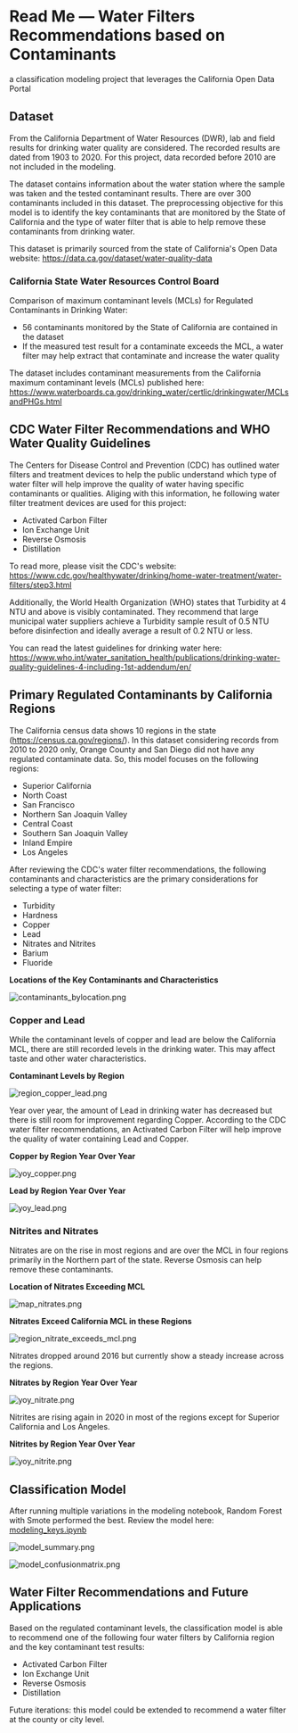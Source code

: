 # Read Me — Water Filters Recommendations based on Contaminants

a classification modeling project that leverages the California Open Data Portal

## Dataset

From the California Department of Water Resources (DWR), lab and field results for drinking water quality are considered. The recorded results are dated from 1903 to 2020. For this project, data recorded before 2010 are not included in the modeling.

The dataset contains information about the water station where the sample was taken and the tested contaminant results. There are over 300 contaminants included in this dataset. The preprocessing objective for this model is to identify the key contaminants that are monitored by the State of California and the type of water filter that is able to help remove these contaminants from drinking water.

This dataset is primarily sourced from the state of California's Open Data website: https://data.ca.gov/dataset/water-quality-data

### California State Water Resources Control Board

Comparison of maximum contaminant levels (MCLs) for Regulated Contaminants in Drinking Water:
* 56 contaminants monitored by the State of California are contained in the dataset
* If the measured test result for a contaminate exceeds the MCL, a water filter may help extract that contaminate and increase the water quality

The dataset includes contaminant measurements from the California maximum contaminant levels (MCLs) published here: https://www.waterboards.ca.gov/drinking_water/certlic/drinkingwater/MCLsandPHGs.html

## CDC Water Filter Recommendations and WHO Water Quality Guidelines 

The Centers for Disease Control and Prevention (CDC) has outlined water filters and treatment devices to help the public understand which type of water filter will help improve the quality of water having specific contaminants or qualities. Aliging with this information, he following water filter treatment devices are used for this project: 

* Activated Carbon Filter
* Ion Exchange Unit
* Reverse Osmosis
* Distillation

To read more, please visit the CDC's website: https://www.cdc.gov/healthywater/drinking/home-water-treatment/water-filters/step3.html

Additionally, the World Health Organization (WHO) states that Turbidity at 4 NTU and above is visibly contaminated. They recommend that large municipal water suppliers achieve a Turbidity sample result of 0.5 NTU before disinfection and ideally average a result of 0.2 NTU or less. 

You can read the latest guidelines for drinking water here: https://www.who.int/water_sanitation_health/publications/drinking-water-quality-guidelines-4-including-1st-addendum/en/

## Primary Regulated Contaminants by California Regions

The California census data shows 10 regions in the state (https://census.ca.gov/regions/). In this dataset considering records from 2010 to 2020 only, Orange County and San Diego did not have any regulated contaminate data. So, this model focuses on the following regions:

* Superior California
* North Coast
* San Francisco
* Northern San Joaquin Valley
* Central Coast
* Southern San Joaquin Valley
* Inland Empire
* Los Angeles

After reviewing the CDC's water filter recommendations, the following contaminants and characteristics are the primary considerations for selecting a type of water filter:

* Turbidity
* Hardness
* Copper
* Lead
* Nitrates and Nitrites 
* Barium
* Fluoride 

**Locations of the Key Contaminants and Characteristics**

![contaminants_bylocation.png](attachment:contaminants_bylocation.png)

### Copper and Lead

While the contaminant levels of copper and lead are below the California MCL, there are still recorded levels in the drinking water. This may affect taste and other water characteristics.

**Contaminant Levels by Region**

![region_copper_lead.png](attachment:region_copper_lead.png)

Year over year, the amount of Lead in drinking water has decreased but there is still room for improvement regarding Copper. According to the CDC water filter recommendations, an Activated Carbon Filter will help improve the quality of water containing Lead and Copper.

**Copper by Region Year Over Year**

![yoy_copper.png](attachment:yoy_copper.png)

**Lead by Region Year Over Year**

![yoy_lead.png](attachment:yoy_lead.png)

### Nitrites and Nitrates

Nitrates are on the rise in most regions and are over the MCL in four regions primarily in the Northern part of the state. Reverse Osmosis can help remove these contaminants.

**Location of Nitrates Exceeding MCL**

![map_nitrates.png](attachment:map_nitrates.png)

**Nitrates Exceed California MCL in these Regions**

![region_nitrate_exceeds_mcl.png](attachment:region_nitrate_exceeds_mcl.png)

Nitrates dropped around 2016 but currently show a steady increase across the regions.

**Nitrates by Region Year Over Year**

![yoy_nitrate.png](attachment:yoy_nitrate.png)

Nitrites are rising again in 2020 in most of the regions except for Superior California and Los Angeles.

**Nitrites by Region Year Over Year**

![yoy_nitrite.png](attachment:yoy_nitrite.png)

## Classification Model

After running multiple variations in the modeling notebook, Random Forest with Smote performed the best. Review the model here: <a href="modeling_keys.ipynb">modeling_keys.ipynb</a>

![model_summary.png](attachment:model_summary.png)

![model_confusionmatrix.png](attachment:model_confusionmatrix.png)

## Water Filter Recommendations and Future Applications

Based on the regulated contaminant levels, the classification model is able to recommend one of the following four water filters by California region and the key contaminant test results:

* Activated Carbon Filter
* Ion Exchange Unit
* Reverse Osmosis
* Distillation

Future iterations: this model could be extended to recommend a water filter at the county or city level. 
